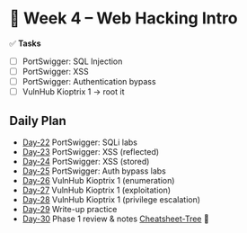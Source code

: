 # 📅 Week 4 – Web Hacking Intro

✅ **Tasks**
- [ ] PortSwigger: SQL Injection
- [ ] PortSwigger: XSS
- [ ] PortSwigger: Authentication bypass
- [ ] VulnHub Kioptrix 1 → root it

## Daily Plan
- [Day-22](Day-22.md) PortSwigger: SQLi labs
- [Day-23](Day-23.md) PortSwigger: XSS (reflected)
- [Day-24](Day-24.md) PortSwigger: XSS (stored)
- [Day-25](Day-25.md) PortSwigger: Auth bypass labs
- [Day-26](Day-26.md) VulnHub Kioptrix 1 (enumeration)
- [Day-27](Day-27.md) VulnHub Kioptrix 1 (exploitation)
- [Day-28](Day-28.md) VulnHub Kioptrix 1 (privilege escalation)
- [Day-29](Day-29.md) Write-up practice
- [Day-30](Day-30.md) Phase 1 review & notes
[Cheatsheet-Tree](Cheatsheet-Tree.md) 🔗
